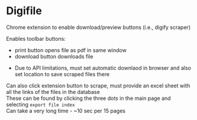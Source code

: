 # Digifile
Chrome extension to enable download/preview buttons (i.e., digify scraper)

Enables toolbar buttons:  
- print button opens file as pdf in same window
- download button downloads file

* Due to API limitations, must set automatic downlaod in browser and also set location to save scraped files there

Can also click extension button to scrape, must provide an excel sheet with all the links of the files in the database  
These can be found by clicking the three dots in the main page and selecting `export file index`  
Can take a very long time - ~10 sec per 15 pages
